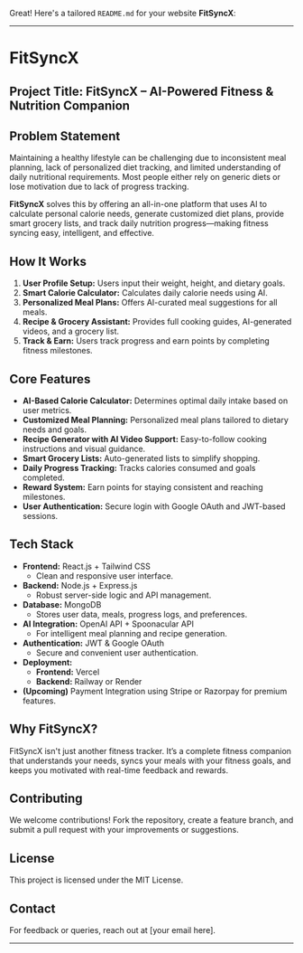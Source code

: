 Great! Here's a tailored `README.md` for your website **FitSyncX**:

---

# FitSyncX

## Project Title: FitSyncX – AI-Powered Fitness & Nutrition Companion

## Problem Statement  
Maintaining a healthy lifestyle can be challenging due to inconsistent meal planning, lack of personalized diet tracking, and limited understanding of daily nutritional requirements. Most people either rely on generic diets or lose motivation due to lack of progress tracking.

**FitSyncX** solves this by offering an all-in-one platform that uses AI to calculate personal calorie needs, generate customized diet plans, provide smart grocery lists, and track daily nutrition progress—making fitness syncing easy, intelligent, and effective.

## How It Works  
1. **User Profile Setup:** Users input their weight, height, and dietary goals.  
2. **Smart Calorie Calculator:** Calculates daily calorie needs using AI.  
3. **Personalized Meal Plans:** Offers AI-curated meal suggestions for all meals.  
4. **Recipe & Grocery Assistant:** Provides full cooking guides, AI-generated videos, and a grocery list.  
5. **Track & Earn:** Users track progress and earn points by completing fitness milestones.

## Core Features  
- **AI-Based Calorie Calculator:** Determines optimal daily intake based on user metrics.  
- **Customized Meal Planning:** Personalized meal plans tailored to dietary needs and goals.  
- **Recipe Generator with AI Video Support:** Easy-to-follow cooking instructions and visual guidance.  
- **Smart Grocery Lists:** Auto-generated lists to simplify shopping.  
- **Daily Progress Tracking:** Tracks calories consumed and goals completed.  
- **Reward System:** Earn points for staying consistent and reaching milestones.  
- **User Authentication:** Secure login with Google OAuth and JWT-based sessions.

## Tech Stack  
- **Frontend:** React.js + Tailwind CSS  
  - Clean and responsive user interface.  
- **Backend:** Node.js + Express.js  
  - Robust server-side logic and API management.  
- **Database:** MongoDB  
  - Stores user data, meals, progress logs, and preferences.  
- **AI Integration:** OpenAI API + Spoonacular API  
  - For intelligent meal planning and recipe generation.  
- **Authentication:** JWT & Google OAuth  
  - Secure and convenient user authentication.  
- **Deployment:**  
  - **Frontend:** Vercel  
  - **Backend:** Railway or Render  
- **(Upcoming)** Payment Integration using Stripe or Razorpay for premium features.

## Why FitSyncX?  
FitSyncX isn't just another fitness tracker. It’s a complete fitness companion that understands your needs, syncs your meals with your fitness goals, and keeps you motivated with real-time feedback and rewards.

## Contributing  
We welcome contributions! Fork the repository, create a feature branch, and submit a pull request with your improvements or suggestions.

## License  
This project is licensed under the MIT License.

## Contact  
For feedback or queries, reach out at [your email here].

---

 